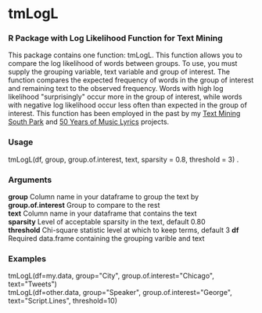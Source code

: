 # tmLogL
### R Package with Log Likelihood Function for Text Mining

This package contains one function: tmLogL. This function allows you to compare the log likelihood of words between groups. To use, you must supply the grouping variable, text variable and group of interest. The function compares the expected frequency of words in the group of interest and remaining text to the observed frequency. Words with high log likelihood "surprisingly" occur more in the group of interest, while words with negative log likelihood occur less often than expected in the group of interest. This function has been employed in the past by my [Text Mining South Park](https://github.com/walkerkq/textmining_southpark) and [50 Years of Music Lyrics](https://github.com/walkerkq/musiclyrics) projects.

### Usage

tmLogL(df, group, group.of.interest, text, sparsity = 0.8, threshold = 3) . 

### Arguments

**group**	            Column name in your dataframe to group the text by  
**group.of.interest**	Group to compare to the rest  
**text**	            Column name in your dataframe that contains the text    
**sparsity**	        Level of acceptable sparsity in the text, default 0.80   
**threshold**	        Chi-square statistic level at which to keep terms, default 3 
**df**	              Required data.frame containing the grouping varible and text 

### Examples

tmLogL(df=my.data, group="City", group.of.interest="Chicago", text="Tweets")  
tmLogL(df=other.data, group="Speaker", group.of.interest="George", text="Script.Lines", threshold=10)
